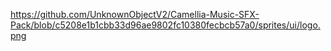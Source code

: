 https://github.com/UnknownObjectV2/Camellia-Music-SFX-Pack/blob/c5208e1b1cbb33d96ae9802fc10380fecbcb57a0/sprites/ui/logo.png
